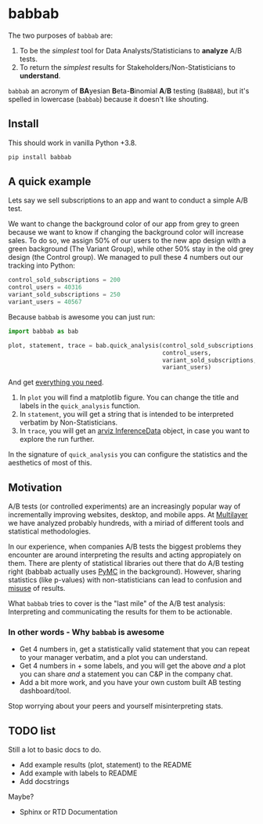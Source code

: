# babbab 

The two purposes of `babbab` are: 

1. To be the *simplest* tool for Data Analysts/Statisticians to **analyze** A/B tests.
2. To return the *simplest* results for Stakeholders/Non-Statisticians to **understand**.

`babbab` an acronym of **BA**yesian **B**eta-**B**inomial **A**/**B** testing (`BaBBAB`), but it's spelled in lowercase (`babbab`) because it doesn't like shouting. 


## Install

This should work in vanilla Python +3.8. 

```bash
pip install babbab
```

## A quick example

Lets say we sell subscriptions to an app and want to conduct a simple A/B test. 

We want to change the background color of our app from grey to green because we want to know if changing the background color will increase sales. To do so, we assign 50% of our users to the new app design with a green background (The Variant Group), while other 50% stay in the old grey design (the Control group). We managed to pull these 4 numbers out our tracking into Python:

```python
control_sold_subscriptions = 200 
control_users = 40316
variant_sold_subscriptions = 250
variant_users = 40567
```

Because `babbab` is awesome you can just run:

```python
import babbab as bab

plot, statement, trace = bab.quick_analysis(control_sold_subscriptions, 
                                            control_users, 
                                            variant_sold_subscriptions, 
                                            variant_users)
```

And get [everything you need](https://github.com/multilayer-io/babbab/blob/main/notebooks/should_be_pytest.ipynb).

1. In `plot` you will find a matplotlib figure. You can change the title and labels in the `quick_analysis` function. 
2. In `statement`, you will get a string that is intended to be interpreted verbatim by Non-Statisticians. 
3. In `trace`, you will get an [arviz InferenceData](https://python.arviz.org/en/latest/api/generated/arviz.InferenceData.html) object, in case you want to explore the run further. 

In the signature of `quick_analysis` you can configure the statistics and the aesthetics of most of this.  



## Motivation

A/B tests (or controlled experiments) are an increasingly popular way of incrementally improving websites, desktop, and mobile apps. At [Multilayer](https://multilayer.io) we have analyzed probably hundreds, with a miriad of different tools and statistical methodologies.

In our experience, when companies A/B tests the biggest problems they encounter are around interpreting the results and acting appropiately on them. There are plenty of statistical libraries out there that do A/B testing right (babbab actually uses [PyMC](https://www.pymc.io/welcome.html) in the background). However, sharing statistics (like p-values) with non-statisticians can lead to confusion and [misuse](https://en.wikipedia.org/w/index.php?title=Misuse_of_p-values&oldid=1064797942) of results. 

What `babbab` tries to cover is the "last mile" of the A/B test analysis: Interpreting and communicating the results for them to be actionable.


### In other words - Why `babbab` is awesome

- Get 4 numbers in, get a statistically valid statement that you can repeat to your manager verbatim, and a plot you can understand. 
- Get 4 numbers in + some labels, and you will get the above *and* a plot you can share *and* a statement you can C&P in the company chat.
- Add a bit more work, and you have your own custom built AB testing dashboard/tool.

Stop worrying about your peers and yourself misinterpreting stats. 

## TODO list 

Still a lot to basic docs to do.

- Add example results (plot, statement) to the README
- Add example with labels to README 
- Add docstrings

Maybe?

- Sphinx or RTD Documentation

